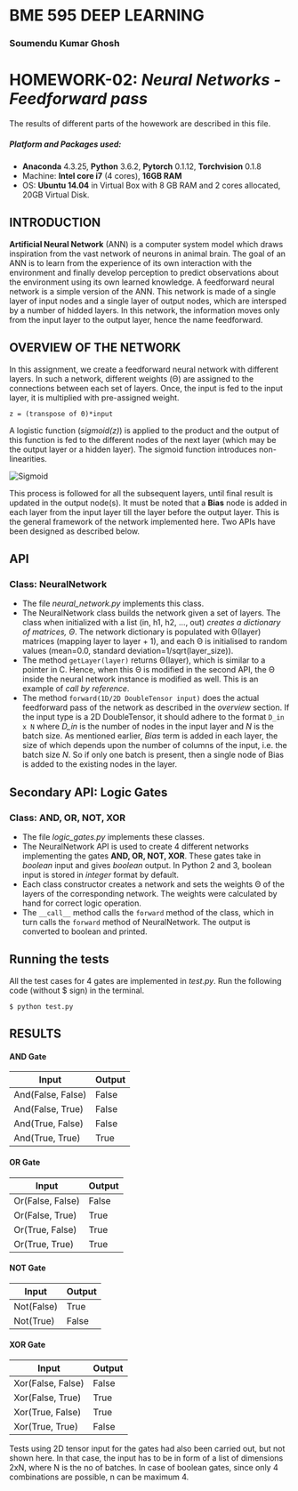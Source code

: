 # **BME 595 DEEP LEARNING**

### **Soumendu Kumar Ghosh**


# **HOMEWORK-02:** *Neural Networks - Feedforward pass*

The results of different parts of the howework are described in this file.

##### Platform and Packages used:
- **Anaconda** 4.3.25, **Python** 3.6.2, **Pytorch** 0.1.12, **Torchvision** 0.1.8
- Machine: **Intel core i7** (4 cores), **16GB RAM**
- OS: **Ubuntu 14.04** in Virtual Box with 8 GB RAM and 2 cores allocated, 20GB Virtual Disk.

## **INTRODUCTION**
**Artificial Neural Network** (ANN) is a computer system model which draws inspiration from the vast network of neurons in animal brain. The goal of an ANN is to learn from the experience of its own interaction with the environment and finally develop perception to predict observations about the environment using its own learned knowledge.
  A feedforward neural network is a simple version of the ANN. This network is made of a single layer of input nodes and a single layer of output nodes, which are intersped by a number of hidded layers. In this network, the information moves only from the input layer to the output layer, hence the name feedforward.
  
## **OVERVIEW OF THE NETWORK**
In this assignment, we create a feedforward neural network with different layers. In such a network, different weights (Θ) are assigned to the connections between each set of layers. Once, the input is fed to the input layer, it is multiplied with pre-assigned weight.

`z = (transpose of Θ)*input`

A logistic function (*sigmoid(z)*) is applied to the product and the output of this function is fed to the different nodes of the next layer (which may be the output layer or a hidden layer). The sigmoid function introduces non-linearities.

![Sigmoid](https://ml4a.github.io/images/figures/sigmoid.png)

This process is followed for all the subsequent layers, until final result is updated in the output node(s). It must be noted that a **Bias** node is added in each layer from the input layer till the layer before the output layer. This is the general framework of the network implemented here. Two APIs have been designed as described below.

## **API**
### Class: NeuralNetwork
- The file *neural_network.py* implements this class.
- The NeuralNetwork class builds the network given a set of layers. The class when initialized with a list (in, h1, h2, ..., out) *creates a dictionary of matrices, Θ*. The network dictionary is populated with Θ(layer) matrices (mapping layer to layer + 1), and each Θ is initialised to random values (mean=0.0, standard deviation=1/sqrt(layer_size)).
- The method `getLayer(layer)` returns Θ(layer), which is similar to a pointer in C. Hence, when this Θ is modified in the second API, the Θ inside the neural network instance is modified as well. This is an example of *call by reference*.
- The method `forward(1D/2D DoubleTensor input)` does the actual feedforward pass of the network as described in the *overview* section. If the input type is a 2D DoubleTensor, it should adhere to the format `D_in x N` where *D_in* is the number of nodes in the input layer and *N* is the batch size. As mentioned earlier, *Bias* term is added in each layer, the size of which depends upon the number of columns of the input, i.e. the batch size *N*. So if only one batch is present, then a single node of Bias is added to the existing nodes in the layer.

## **Secondary API: Logic Gates**
### Class: AND, OR, NOT, XOR
- The file *logic_gates.py* implements these classes.
- The NeuralNetwork API is used to create 4 different networks implementing the gates **AND, OR, NOT, XOR**. These gates take in *boolean* input and gives *boolean* output. In Python 2 and 3, boolean input is stored in *integer* format by default.
- Each class constructor creates a network and sets the weights Θ of the layers of the corresponding network. The weights were calculated by hand for correct logic operation.
- The `__call__` method calls the `forward` method of the class, which in turn calls the `forward` method of NeuralNetwork. The output is converted to boolean and printed.

## Running the tests
All the test cases for 4 gates are implemented in *test.py*. Run the following code (without $ sign) in the terminal.

```
$ python test.py
```

## **RESULTS**
#### **AND Gate**

| Input|Output|
|------|------|
|And(False, False) | False|
|And(False, True) | False|
|And(True, False) | False|
|And(True, True) | True|

#### **OR Gate**

| Input|Output|
|------|------|
|Or(False, False) | False|
|Or(False, True) | True|
|Or(True, False) | True|
|Or(True, True) | True|

#### **NOT Gate**

| Input|Output|
|------|------|
|Not(False) | True|
|Not(True) | False|

#### **XOR Gate**

| Input|Output|
|------|------|
|Xor(False, False) | False|
|Xor(False, True) | True|
|Xor(True, False) | True|
|Xor(True, True) | False|

Tests using 2D tensor input for the gates had also been carried out, but not shown here. In that case, the input has to be in form of a list of dimensions 2xN, where N is the no of batches. In case of boolean gates, since only 4 combinations are possible, n can be maximum 4.
